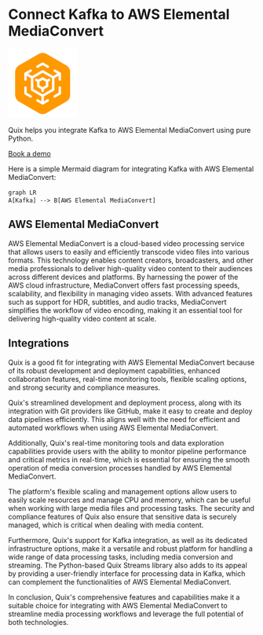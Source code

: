 # Connect Kafka to AWS Elemental MediaConvert

![](./images/logo_1.jpg)

Quix helps you integrate Kafka to AWS Elemental MediaConvert using pure Python.

<div>
<a class="md-button md-button--primary" href="https://share.hsforms.com/1iW0TmZzKQMChk0lxd_tGiw4yjw2?__hstc=175542013.2303933fbd746c0ac86d9ccbe9bc9100.1728383268831.1729603416735.1729620918855.31&__hssc=175542013.1.1729620918855&__hsfp=2132701734" target="_blank" style="margin-right:.5rem;">Book a demo</a>
<br/>
</div>

Here is a simple Mermaid diagram for integrating Kafka with AWS Elemental MediaConvert:

```mermaid
graph LR
A[Kafka] --> B[AWS Elemental MediaConvert]
```

## AWS Elemental MediaConvert

AWS Elemental MediaConvert is a cloud-based video processing service that allows users to easily and efficiently transcode video files into various formats. This technology enables content creators, broadcasters, and other media professionals to deliver high-quality video content to their audiences across different devices and platforms. By harnessing the power of the AWS cloud infrastructure, MediaConvert offers fast processing speeds, scalability, and flexibility in managing video assets. With advanced features such as support for HDR, subtitles, and audio tracks, MediaConvert simplifies the workflow of video encoding, making it an essential tool for delivering high-quality video content at scale.

## Integrations

Quix is a good fit for integrating with AWS Elemental MediaConvert because of its robust development and deployment capabilities, enhanced collaboration features, real-time monitoring tools, flexible scaling options, and strong security and compliance measures. 

Quix's streamlined development and deployment process, along with its integration with Git providers like GitHub, make it easy to create and deploy data pipelines efficiently. This aligns well with the need for efficient and automated workflows when using AWS Elemental MediaConvert.

Additionally, Quix's real-time monitoring tools and data exploration capabilities provide users with the ability to monitor pipeline performance and critical metrics in real-time, which is essential for ensuring the smooth operation of media conversion processes handled by AWS Elemental MediaConvert.

The platform's flexible scaling and management options allow users to easily scale resources and manage CPU and memory, which can be useful when working with large media files and processing tasks. The security and compliance features of Quix also ensure that sensitive data is securely managed, which is critical when dealing with media content.

Furthermore, Quix's support for Kafka integration, as well as its dedicated infrastructure options, make it a versatile and robust platform for handling a wide range of data processing tasks, including media conversion and streaming. The Python-based Quix Streams library also adds to its appeal by providing a user-friendly interface for processing data in Kafka, which can complement the functionalities of AWS Elemental MediaConvert.

In conclusion, Quix's comprehensive features and capabilities make it a suitable choice for integrating with AWS Elemental MediaConvert to streamline media processing workflows and leverage the full potential of both technologies.

